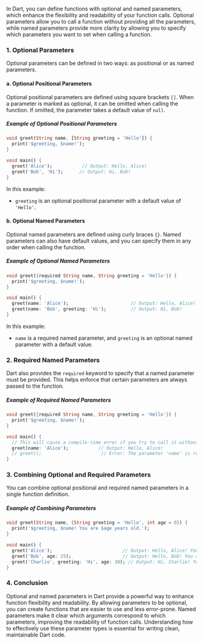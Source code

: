In Dart, you can define functions with optional and named parameters, which enhance the flexibility and readability of your function calls. Optional parameters allow you to call a function without providing all the parameters, while named parameters provide more clarity by allowing you to specify which parameters you want to set when calling a function.

### 1. **Optional Parameters**

Optional parameters can be defined in two ways: as positional or as named parameters.

#### a. **Optional Positional Parameters**

Optional positional parameters are defined using square brackets `[]`. When a parameter is marked as optional, it can be omitted when calling the function. If omitted, the parameter takes a default value of `null`.

##### Example of Optional Positional Parameters

```dart
void greet(String name, [String greeting = 'Hello']) {
  print('$greeting, $name!');
}

void main() {
  greet('Alice');           // Output: Hello, Alice!
  greet('Bob', 'Hi');      // Output: Hi, Bob!
}
```

In this example:
- `greeting` is an optional positional parameter with a default value of `'Hello'`.

#### b. **Optional Named Parameters**

Optional named parameters are defined using curly braces `{}`. Named parameters can also have default values, and you can specify them in any order when calling the function.

##### Example of Optional Named Parameters

```dart
void greet({required String name, String greeting = 'Hello'}) {
  print('$greeting, $name!');
}

void main() {
  greet(name: 'Alice');                       // Output: Hello, Alice!
  greet(name: 'Bob', greeting: 'Hi');         // Output: Hi, Bob!
}
```

In this example:
- `name` is a required named parameter, and `greeting` is an optional named parameter with a default value.

### 2. **Required Named Parameters**

Dart also provides the `required` keyword to specify that a named parameter must be provided. This helps enforce that certain parameters are always passed to the function.

##### Example of Required Named Parameters

```dart
void greet({required String name, String greeting = 'Hello'}) {
  print('$greeting, $name!');
}

void main() {
  // This will cause a compile-time error if you try to call it without 'name'.
  greet(name: 'Alice');           // Output: Hello, Alice!
  // greet();                      // Error: The parameter 'name' is required.
}
```

### 3. **Combining Optional and Required Parameters**

You can combine optional positional and required named parameters in a single function definition.

##### Example of Combining Parameters

```dart
void greet(String name, {String greeting = 'Hello', int age = 0}) {
  print('$greeting, $name! You are $age years old.');
}

void main() {
  greet('Alice');                          // Output: Hello, Alice! You are 0 years old.
  greet('Bob', age: 25);                   // Output: Hello, Bob! You are 25 years old.
  greet('Charlie', greeting: 'Hi', age: 30); // Output: Hi, Charlie! You are 30 years old.
}
```

### 4. **Conclusion**

Optional and named parameters in Dart provide a powerful way to enhance function flexibility and readability. By allowing parameters to be optional, you can create functions that are easier to use and less error-prone. Named parameters make it clear which arguments correspond to which parameters, improving the readability of function calls. Understanding how to effectively use these parameter types is essential for writing clean, maintainable Dart code.
